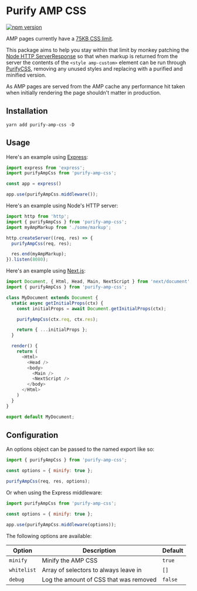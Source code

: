 # Purify AMP CSS

[![npm version](https://badge.fury.io/js/purify-amp-css.svg)](https://badge.fury.io/js/purify-amp-css)

AMP pages currently have a [75KB CSS limit](https://amp.dev/documentation/guides-and-tutorials/develop/style_and_layout/).

This package aims to help you stay within that limit by monkey patching the
[Node HTTP ServerResponse](https://nodejs.org/api/http.html) so that when markup
is returned from the server the contents of the `<style amp-custom>` element
can be run through [PurifyCSS](https://github.com/purifycss/purifycss), removing any unused styles
and replacing with a purified and minified version.

As AMP pages are served from the AMP cache any performance hit taken when
initially rendering the page shouldn't matter in production.

## Installation

```
yarn add purify-amp-css -D
```

## Usage

Here's an example using [Express](https://expressjs.com/):

```js
import express from 'express';
import purifyAmpCss from 'purify-amp-css';

const app = express()

app.use(purifyAmpCss.middleware());
```

Here's an example using Node's HTTP server:

```js
import http from 'http';
import { purifyAmpCss } from 'purify-amp-css';
import myAmpMarkup from './some/markup';

http.createServer((req, res) => {
  purifyAmpCss(req, res);

  res.end(myAmpMarkup);
}).listen(8080);
```

Here's an example using [Next.js](https://nextjs.org/):

```js
import Document, { Html, Head, Main, NextScript } from 'next/document';
import { purifyAmpCss } from 'purify-amp-css';

class MyDocument extends Document {
  static async getInitialProps(ctx) {
    const initialProps = await Document.getInitialProps(ctx);

    purifyAmpCss(ctx.req, ctx.res);

    return { ...initialProps };
  }

  render() {
    return (
      <Html>
        <Head />
        <body>
          <Main />
          <NextScript />
        </body>
      </Html>
    )
  }
}

export default MyDocument;
```

## Configuration

An options object can be passed to the named export like so:

```js
import { purifyAmpCss } from 'purify-amp-css';

const options = { minify: true };

purifyAmpCss(req, res, options);
```

Or when using the Express middleware:

```js
import purifyAmpCss from 'purify-amp-css';

const options = { minify: true };

app.use(purifyAmpCss.middleware(options));
```

The following options are available:

| Option      | Description                            | Default |
|-------------|----------------------------------------|---------|
| `minify`    | Minify the AMP CSS                     | `true`  |
| `whitelist` | Array of selectors to always leave in  | `[]`    |
| `debug`     | Log the amount of CSS that was removed | `false` |
